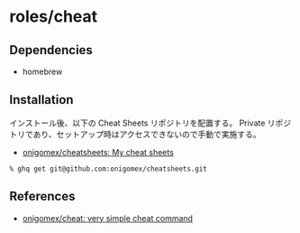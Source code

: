 # roles/cheat



## Dependencies
- homebrew



## Installation
インストール後、以下の Cheat Sheets リポジトリを配置する。
Private リポジトリであり、セットアップ時はアクセスできないので手動で実施する。

- [onigomex/cheatsheets: My cheat sheets](https://github.com/onigomex/cheatsheets)

```
% ghq get git@github.com:onigomex/cheatsheets.git
```



## References
- [onigomex/cheat: very simple cheat command](https://github.com/onigomex/cheat)

